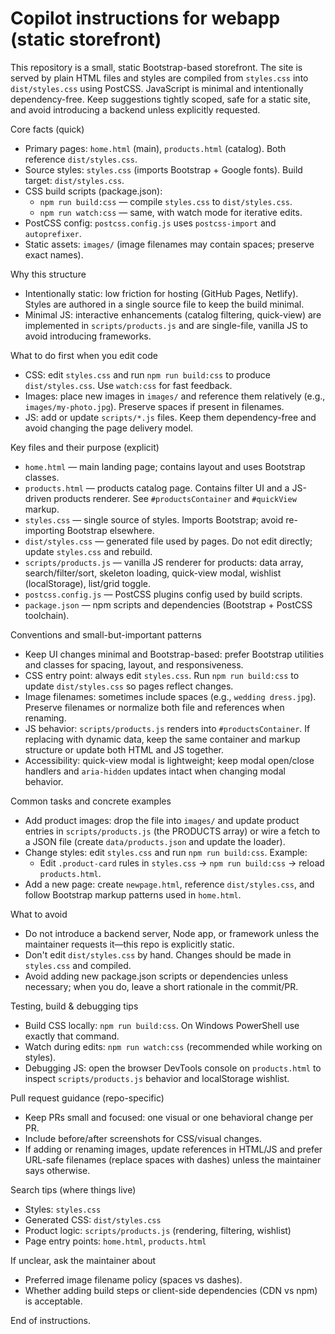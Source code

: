 <!--
Guidance for AI coding agents working in this repository.
Merged/updated: 2025-09-21
-->

# Copilot instructions for webapp (static storefront)

This repository is a small, static Bootstrap-based storefront. The site is served by plain HTML files and styles are compiled from `styles.css` into `dist/styles.css` using PostCSS. JavaScript is minimal and intentionally dependency-free. Keep suggestions tightly scoped, safe for a static site, and avoid introducing a backend unless explicitly requested.

Core facts (quick)
- Primary pages: `home.html` (main), `products.html` (catalog). Both reference `dist/styles.css`.
- Source styles: `styles.css` (imports Bootstrap + Google fonts). Build target: `dist/styles.css`.
- CSS build scripts (package.json):
  - `npm run build:css` — compile `styles.css` to `dist/styles.css`.
  - `npm run watch:css` — same, with watch mode for iterative edits.
- PostCSS config: `postcss.config.js` uses `postcss-import` and `autoprefixer`.
- Static assets: `images/` (image filenames may contain spaces; preserve exact names).

Why this structure
- Intentionally static: low friction for hosting (GitHub Pages, Netlify). Styles are authored in a single source file to keep the build minimal.
- Minimal JS: interactive enhancements (catalog filtering, quick-view) are implemented in `scripts/products.js` and are single-file, vanilla JS to avoid introducing frameworks.

What to do first when you edit code
- CSS: edit `styles.css` and run `npm run build:css` to produce `dist/styles.css`. Use `watch:css` for fast feedback.
- Images: place new images in `images/` and reference them relatively (e.g., `images/my-photo.jpg`). Preserve spaces if present in filenames.
- JS: add or update `scripts/*.js` files. Keep them dependency-free and avoid changing the page delivery model.

Key files and their purpose (explicit)
- `home.html` — main landing page; contains layout and uses Bootstrap classes.
- `products.html` — products catalog page. Contains filter UI and a JS-driven products renderer. See `#productsContainer` and `#quickView` markup.
- `styles.css` — single source of styles. Imports Bootstrap; avoid re-importing Bootstrap elsewhere.
- `dist/styles.css` — generated file used by pages. Do not edit directly; update `styles.css` and rebuild.
- `scripts/products.js` — vanilla JS renderer for products: data array, search/filter/sort, skeleton loading, quick-view modal, wishlist (localStorage), list/grid toggle.
- `postcss.config.js` — PostCSS plugins config used by build scripts.
- `package.json` — npm scripts and dependencies (Bootstrap + PostCSS toolchain).

Conventions and small-but-important patterns
- Keep UI changes minimal and Bootstrap-based: prefer Bootstrap utilities and classes for spacing, layout, and responsiveness.
- CSS entry point: always edit `styles.css`. Run `npm run build:css` to update `dist/styles.css` so pages reflect changes.
- Image filenames: sometimes include spaces (e.g., `wedding dress.jpg`). Preserve filenames or normalize both file and references when renaming.
- JS behavior: `scripts/products.js` renders into `#productsContainer`. If replacing with dynamic data, keep the same container and markup structure or update both HTML and JS together.
- Accessibility: quick-view modal is lightweight; keep modal open/close handlers and `aria-hidden` updates intact when changing modal behavior.

Common tasks and concrete examples
- Add product images: drop the file into `images/` and update product entries in `scripts/products.js` (the PRODUCTS array) or wire a fetch to a JSON file (create `data/products.json` and update the loader).
- Change styles: edit `styles.css` and run `npm run build:css`. Example:
  - Edit `.product-card` rules in `styles.css` → `npm run build:css` → reload `products.html`.
- Add a new page: create `newpage.html`, reference `dist/styles.css`, and follow Bootstrap markup patterns used in `home.html`.

What to avoid
- Do not introduce a backend server, Node app, or framework unless the maintainer requests it—this repo is explicitly static.
- Don't edit `dist/styles.css` by hand. Changes should be made in `styles.css` and compiled.
- Avoid adding new package.json scripts or dependencies unless necessary; when you do, leave a short rationale in the commit/PR.

Testing, build & debugging tips
- Build CSS locally: `npm run build:css`. On Windows PowerShell use exactly that command.
- Watch during edits: `npm run watch:css` (recommended while working on styles).
- Debugging JS: open the browser DevTools console on `products.html` to inspect `scripts/products.js` behavior and localStorage wishlist.

Pull request guidance (repo-specific)
- Keep PRs small and focused: one visual or one behavioral change per PR.
- Include before/after screenshots for CSS/visual changes.
- If adding or renaming images, update references in HTML/JS and prefer URL-safe filenames (replace spaces with dashes) unless the maintainer says otherwise.

Search tips (where things live)
- Styles: `styles.css`
- Generated CSS: `dist/styles.css`
- Product logic: `scripts/products.js` (rendering, filtering, wishlist)
- Page entry points: `home.html`, `products.html`

If unclear, ask the maintainer about
- Preferred image filename policy (spaces vs dashes).
- Whether adding build steps or client-side dependencies (CDN vs npm) is acceptable.

End of instructions.
